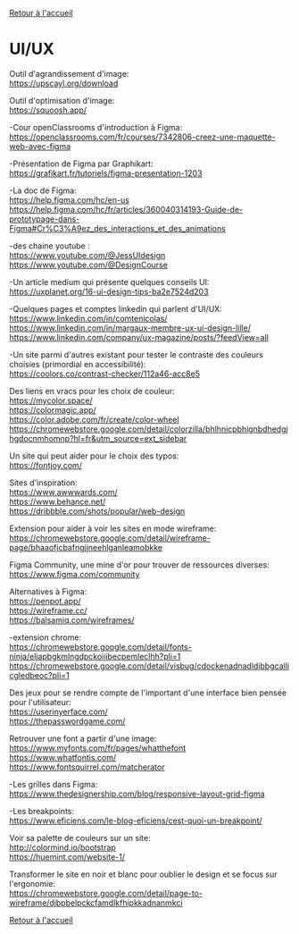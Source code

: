 [Retour à l'accueil](../README.md)
# UI/UX

Outil d'agrandissement d'image: \
https://upscayl.org/download

Outil d'optimisation d'image: \
https://squoosh.app/

-Cour openClassrooms d'introduction à Figma:\
https://openclassrooms.com/fr/courses/7342806-creez-une-maquette-web-avec-figma 

-Présentation de Figma par Graphikart:\
https://grafikart.fr/tutoriels/figma-presentation-1203

-La doc de Figma:\
https://help.figma.com/hc/en-us \
https://help.figma.com/hc/fr/articles/360040314193-Guide-de-prototypage-dans-Figma#Cr%C3%A9ez_des_interactions_et_des_animations

-des chaine youtube :\
https://www.youtube.com/@JessUIdesign \
https://www.youtube.com/@DesignCourse

-Un article medium qui présente quelques conseils UI:\
https://uxplanet.org/16-ui-design-tips-ba2e7524d203

-Quelques pages et comptes linkedin qui parlent d'UI/UX:\
https://www.linkedin.com/in/comtenicolas/ \
https://www.linkedin.com/in/margaux-membre-ux-ui-design-lille/ \
https://www.linkedin.com/company/ux-magazine/posts/?feedView=all

-Un site parmi d'autres existant pour tester le contraste des couleurs choisies (primordial en accessibilité):\
https://coolors.co/contrast-checker/112a46-acc8e5

Des liens en vracs pour les choix de couleur:\
https://mycolor.space/ \
https://colormagic.app/ \
https://color.adobe.com/fr/create/color-wheel \
https://chromewebstore.google.com/detail/colorzilla/bhlhnicpbhignbdhedgjhgdocnmhomnp?hl=fr&utm_source=ext_sidebar

Un site qui peut aider pour le choix des typos:\
https://fontjoy.com/

Sites d'inspiration:\
https://www.awwwards.com/ \
https://www.behance.net/ \
https://dribbble.com/shots/popular/web-design

Extension pour aider à voir les sites en mode wireframe: \
https://chromewebstore.google.com/detail/wireframe-page/bhaaofjcbafngjjneehlganleamobkke

Figma Community, une mine d'or pour trouver de ressources diverses: \
https://www.figma.com/community

Alternatives à Figma: \
https://penpot.app/ \
https://wireframe.cc/ \
https://balsamiq.com/wireframes/

-extension chrome: \
https://chromewebstore.google.com/detail/fonts-ninja/eljapbgkmlngdpckoiiibecpemleclhh?pli=1 \
https://chromewebstore.google.com/detail/visbug/cdockenadnadldjbbgcallicgledbeoc?pli=1

Des jeux pour se rendre compte de l'important d'une interface bien pensée pour l'utilisateur: \
https://userinyerface.com/ \
https://thepasswordgame.com/ 

Retrouver une font a partir d'une image: \
https://www.myfonts.com/fr/pages/whatthefont \
https://www.whatfontis.com/ \
https://www.fontsquirrel.com/matcherator 

-Les grilles dans Figma: \
https://www.thedesignership.com/blog/responsive-layout-grid-figma 

-Les breakpoints: \
https://www.eficiens.com/le-blog-eficiens/cest-quoi-un-breakpoint/ 

Voir sa palette de couleurs sur un site: \
http://colormind.io/bootstrap \
https://huemint.com/website-1/ 

Transformer le site en noir et blanc pour oublier le design et se focus sur l'ergonomie: \
https://chromewebstore.google.com/detail/page-to-wireframe/djbpbelpckcfamdlkfhipkkadnanmkci

[Retour à l'accueil]()